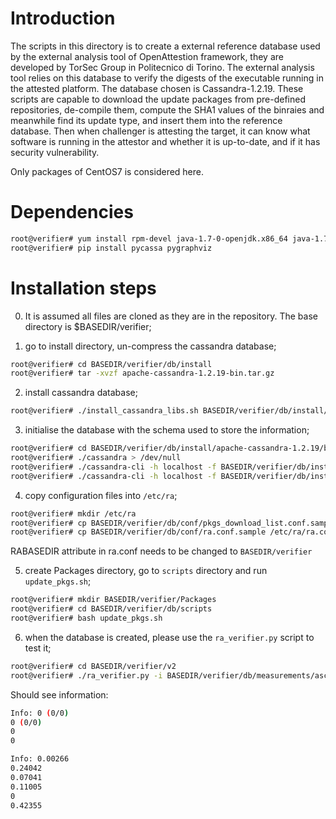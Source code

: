 # Introduction

The scripts in this directory is to create a external reference database used by the external analysis tool of OpenAttestion framework, they are developed by TorSec Group in Politecnico di Torino. The external analysis tool relies on this database to verify the digests of the executable running in the attested platform. The database chosen is Cassandra-1.2.19. These scripts are capable to download the update packages from pre-defined repositories, de-compile them, compute the SHA1 values of the binraies and meanwhile find its update type, and insert them into the reference database. Then when challenger is attesting the target, it can know what software is running in the attestor and whether it is up-to-date, and if it has security vulnerability.

Only packages of CentOS7 is considered here.

# Dependencies

```bash
root@verifier# yum install rpm-devel java-1.7-0-openjdk.x86_64 java-1.7-0-openjdk-devel.x86_64 python-pip
root@verifier# pip install pycassa pygraphviz
```

# Installation steps
0. It is assumed all files are cloned as they are in the repository. The base directory is $BASEDIR/verifier;

1. go to install directory, un-compress the cassandra database;
```bash
root@verifier# cd BASEDIR/verifier/db/install
root@verifier# tar -xvzf apache-cassandra-1.2.19-bin.tar.gz
```

2. install cassandra database;
```bash
root@verifier# ./install_cassandra_libs.sh BASEDIR/verifier/db/install/apache-cassandra-1.2.19
```

3. initialise the database with the schema used to store the information;
```bash
root@verifier# cd BASEDIR/verifier/db/install/apache-cassandra-1.2.19/bin
root@verifier# ./cassandra > /dev/null
root@verifier# ./cassandra-cli -h localhost -f BASEDIR/verifier/db/install/cassandra/schema/cassandra-schema-common.txt
root@verifier# ./cassandra-cli -h localhost -f BASEDIR/verifier/db/install/cassandra/schema/cassandra-schema-rpm.txt
```

4. copy configuration files into `/etc/ra`;
```bash
root@verifier# mkdir /etc/ra
root@verifier# cp BASEDIR/verifier/db/conf/pkgs_download_list.conf.sample /etc/ra/pkgs_download_list.conf
root@verifier# cp BASEDIR/verifier/db/conf/ra.conf.sample /etc/ra/ra.conf
```
RABASEDIR attribute in ra.conf needs to be changed to `BASEDIR/verifier`

5. create Packages directory, go to `scripts` directory and run `update_pkgs.sh`;
```bash
root@verifier# mkdir BASEDIR/verifier/Packages
root@verifier# cd BASEDIR/verifier/db/scripts
root@verifier# bash update_pkgs.sh
```
6. when the database is created, please use the `ra_verifier.py` script to test it;
```bash
root@verifier# cd BASEDIR/verifier/v2
root@verifier# ./ra_verifier.py -i BASEDIR/verifier/db/measurements/ascii_runtime_measurements -q CentOS7 -a "load-time,l_req=l4|>=" -v -H localhost
```

Should see information:
```bash
Info: 0 (0/0)
0 (0/0)
0
0

Info: 0.00266
0.24042
0.07041
0.11005
0
0.42355
```
